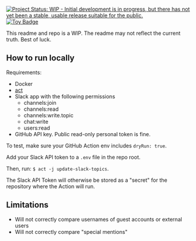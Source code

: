 <a href="https://www.repostatus.org/#wip"><img src="https://www.repostatus.org/badges/latest/wip.svg" alt="Project Status: WIP - Initial development is in progress, but there has not yet been a stable, usable release suitable for the public." /></a>
<a href="https://project-types.github.io/#toy">
  <img src="https://img.shields.io/badge/project%20type-toy-blue" alt="Toy Badge"/>
</a>

This readme and repo is a WIP.
The readme may not reflect the current truth. Best of luck.

## How to run locally

Requirements:
- Docker
- [act](https://github.com/nektos/act)
- Slack app with the following permissions
  - channels:join
  - channels:read
  - channels:write.topic
  - chat:write
  - users:read
- GitHub API key. Public read-only personal token is fine.

To test, make sure your GitHub Action env includes `dryRun: true`.

Add your Slack API token to a `.env` file in the repo root.

Then, run: `$ act -j update-slack-topics`.

The Slack API Token will otherwise be stored as a "secret" for the repository where the Action will run.

## Limitations

- Will not correctly compare usernames of guest accounts or external users
- Will not correctly compare "special mentions"